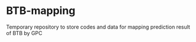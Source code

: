 # BTB-mapping
Temporary repository to store codes and data for mapping prediction result of BTB by GPC
